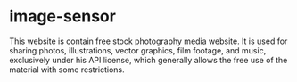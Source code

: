 # image-sensor
This website is contain free stock photography media website. It is used for sharing photos, illustrations, vector graphics, film footage, and music, exclusively under his API license, which generally allows the free use of the material with some restrictions.
